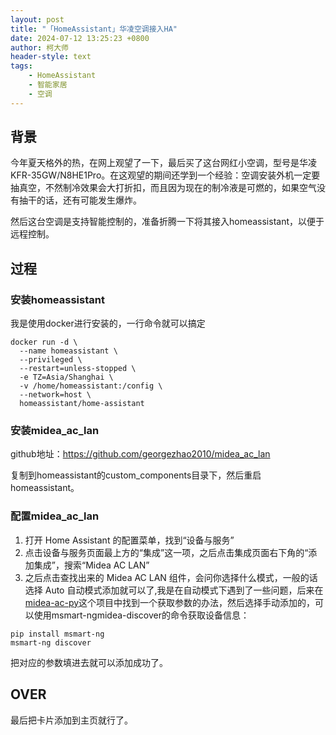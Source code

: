 ```yaml
---
layout: post
title: "「HomeAssistant」华凌空调接入HA"
date: 2024-07-12 13:25:23 +0800
author: 柯大师
header-style: text
tags:
    - HomeAssistant
    - 智能家居
    - 空调
---
```


## 背景

今年夏天格外的热，在网上观望了一下，最后买了这台网红小空调，型号是华凌KFR-35GW/N8HE1Pro。在这观望的期间还学到一个经验：空调安装外机一定要抽真空，不然制冷效果会大打折扣，而且因为现在的制冷液是可燃的，如果空气没有抽干的话，还有可能发生爆炸。

然后这台空调是支持智能控制的，准备折腾一下将其接入homeassistant，以便于远程控制。

## 过程

### 安装homeassistant

我是使用docker进行安装的，一行命令就可以搞定

```
docker run -d \
  --name homeassistant \
  --privileged \
  --restart=unless-stopped \
  -e TZ=Asia/Shanghai \
  -v /home/homeassistant:/config \
  --network=host \
  homeassistant/home-assistant
```

### 安装midea_ac_lan

github地址：https://github.com/georgezhao2010/midea_ac_lan

复制到homeassistant的custom_components目录下，然后重启homeassistant。

### 配置midea_ac_lan

1. 打开 Home Assistant 的配置菜单，找到“设备与服务”
2. 点击设备与服务页面最上方的“集成”这一项，之后点击集成页面右下角的“添加集成”，搜索“Midea AC LAN”
3. 之后点击查找出来的 Midea AC LAN 组件，会问你选择什么模式，一般的话选择 Auto 自动模式添加就可以了,我是在自动模式下遇到了一些问题，后来在[midea-ac-py](https://github.com/mill1000/midea-ac-py?tab=readme-ov-file#getting-device-info)这个项目中找到一个获取参数的办法，然后选择手动添加的，可以使用msmart-ngmidea-discover的命令获取设备信息：

```
pip install msmart-ng
msmart-ng discover
```

把对应的参数填进去就可以添加成功了。

## OVER

最后把卡片添加到主页就行了。